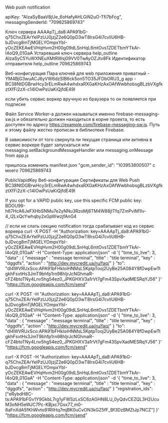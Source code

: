 Web push notification

apiKey: "AIzaSyBaaV8jUe_6oHafyAHLGiN2uO-Tfi7bFcg",
messagingSenderId: "709625869743"
    
Ключ сервера
AAAApTj_da8:APA91bG-q75ChxZEArYelPzUJ0jzjZ2e6Q0pD3wT8lrsG4i7cvliU6HB-bJDvcg8mTjMGELYOmpxYbI-yOcZEKEAwEVHqHvm2H00g09dLSnHqL6mtOvs1ZDETbmYTkAr-I4oQ9_01GaA
Устаревший ключ сервера help_outline
AIzaSyC5YuWXNEuXMtRWsj09VV0TwAyOZJtv8Fk
Идентификатор отправителя help_outline
709625869743

Веб-конфигурация
Пара ключей для web приложения
приватный - YM4BjG3wuACJ6yVW6dzSIB6ck5on5TO35JFDbORU3_g
app - BC38NtDGBrwHcy3rELmRwA4whdxaRXGaKHzAxOAfWwbhobsgBLzbVXgfkztXfFi2zX-c14IOwPsUaKiQjfdE49I

если убить сервис воркер вручную из браузера то он появляется при подписке

Файл Service Worker-а должен называться именно firebase-messaging-sw.js и обязательно должен находиться
в корне проекта, то есть доступен по адресу https://example.com/firebase-messaging-sw.js. 
Путь к этому файлу жестко прописан в библиотеке Firebase.

В зависимости от того свернута ли текущая страница или активна
в сервис воркере будет запускаться или messaging.setBackgroundMessageHandler  или messaging.onMessage from app.js

пришлось изменить manifest.json 
"gcm_sender_id": "103953800507" c моего 709625869743 

PublicVapidKey  Веб-конфигурация Сертификаты для Web Push 
BC38NtDGBrwHcy3rELmRwA4whdxaRXGaKHzAxOAfWwbhobsgBLzbVXgfkztXfFi2zX-c14IOwPsUaKiQjfdE49I

If you opt for a VAPID public key, use this specific FCM public key:
BDOU99-h67HcA6JeFXHbSNMu7e2yNNu3RzoMj8TM4W88jITfq7ZmPvIM1Iv-4_l2LxQcYwhqby2xGpWwzjfAnG4
 

// если не слать секцию notification тогда срабатывает код из сервис воркера
curl -X POST -H "Authorization: key=AAAApTj_da8:APA91bG-q75ChxZEArYelPzUJ0jzjZ2e6Q0pD3wT8lrsG4i7cvliU6HB-bJDvcg8mTjMGELYOmpxYbI-yOcZEKEAwEVHqHvm2H00g09dLSnHqL6mtOvs1ZDETbmYTkAr-I4oQ9_01GaA" -H "Content-Type: application/json" -d '{
  "time_to_live": 3,
  "data" : {
        "message" : "message terminal",
         "title" : "title terminal",
         "key" : "dggdfs",
         "action" : "http://dev.mycredit.ua/ru/faq/"
  }
  "to": "dI4WVRUxSco:APA91bFHkloiHNMsL5KptpTooj2UyBe25A084Y8fDwpEwTtgkhFsvtHs3JmT9bhfp1rn98hljrJcNGhmaR-cFZ4btoTNy4Lnv5hg54ez0_JPKGHXV3a1rVt7gFm43SpvXadMESRqYJ56"
}' "https://fcm.googleapis.com/fcm/send"

curl -X POST -H "Authorization: key=AAAApTj_da8:APA91bG-q75ChxZEArYelPzUJ0jzjZ2e6Q0pD3wT8lrsG4i7cvliU6HB-bJDvcg8mTjMGELYOmpxYbI-yOcZEKEAwEVHqHvm2H00g09dLSnHqL6mtOvs1ZDETbmYTkAr-I4oQ9_01GaA" -H "Content-Type: application/json" -d '{
  "time_to_live": 3,
  "data" : {
        "message" : "message terminal",
         "title" : "title terminal",
         "key" : "dggdfs",
         "action" : "http://dev.mycredit.ua/ru/faq/"
  }
  "to": "dI4WVRUxSco:APA91bFHkloiHNMsL5KptpTooj2UyBe25A084Y8fDwpEwTtgkhFsvtHs3JmT9bhfp1rn98hljrJcNGhmaR-cFZ4btoTNy4Lnv5hg54ez0_JPKGHXV3a1rVt7gFm43SpvXadMESRqYJ56"
}' "https://fcm.googleapis.com/fcm/send"


curl -X POST -H "Authorization: key=AAAApTj_da8:APA91bG-q75ChxZEArYelPzUJ0jzjZ2e6Q0pD3wT8lrsG4i7cvliU6HB-bJDvcg8mTjMGELYOmpxYbI-yOcZEKEAwEVHqHvm2H00g09dLSnHqL6mtOvs1ZDETbmYTkAr-I4oQ9_01GaA" -H "Content-Type: application/json" -d '{
  "time_to_live": 3,
  "data" : {
        "message" : "message terminal",
         "title" : "title terminal",
         "key" : "dggdfs",
         "action" : "http://dev.mycredit.ua/ru/faq/"
  }
  "registration_ids": ["eRybdH8C-ts:APA91bFGv1Y9GkbL7rg1yFWSzLxSC6zAGHN8LU_0yQdvCEZQL3H2UcuM3oNH5eWJC7Pc-KBjxc7Gsx77_m0-8aFnXdA5fKhWvto91RlIHq7mjBK0uCvON3kGZ5fF_Bf3DzBMZtJp7NCZ"]
}' "https://fcm.googleapis.com/fcm/send"

